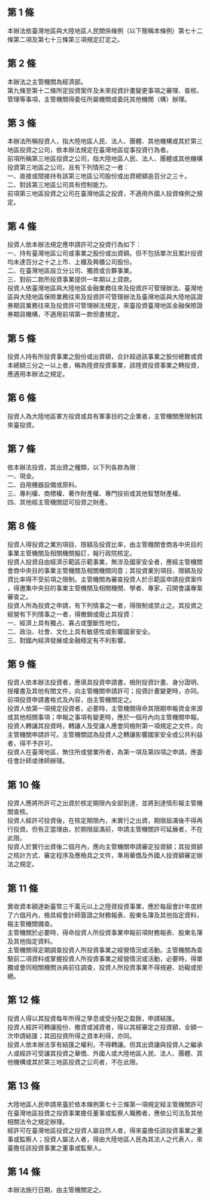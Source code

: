 第 1 條
-------
本辦法依臺灣地區與大陸地區人民關係條例（以下簡稱本條例）第七十二  
條第二項及第七十三條第三項規定訂定之。

第 2 條
-------
本辦法之主管機關為經濟部。  
第九條至第十二條所定投資案件及未來投資計畫變更事項之審理、查核、  
管理等事項，主管機關得委任所屬機關或委託其他機關（構）辦理。

第 3 條
-------
本辦法所稱投資人，指大陸地區人民、法人、團體、其他機構或其於第三  
地區投資之公司，依本辦法規定在臺灣地區從事投資行為者。  
前項所稱第三地區投資之公司，指大陸地區人民、法人、團體或其他機構  
投資第三地區之公司，且有下列情形之一者：  
一、直接或間接持有該第三地區公司股份或出資總額逾百分之三十。  
二、對該第三地區公司具有控制能力。  
前項第三地區投資之公司在臺灣地區之投資，不適用外國人投資條例之規  
定。

第 4 條
-------
投資人依本辦法規定應申請許可之投資行為如下：  
一、持有臺灣地區公司或事業之股份或出資額。但不包括單次且累計投資  
    均未達百分之十之上市、上櫃及興櫃公司股份。  
二、在臺灣地區設立分公司、獨資或合夥事業。  
三、對前二款所投資事業提供一年期以上貸款。  
投資人依臺灣地區與大陸地區金融業務往來及投資許可管理辦法、臺灣地  
區與大陸地區保險業務往來及投資許可管理辦法及臺灣地區與大陸地區證  
券期貨業務往來及投資許可管理辦法規定，來臺投資臺灣地區金融保險證  
券期貨機構，不適用前項第一款但書規定。

第 5 條
-------
投資人持有所投資事業之股份或出資額，合計超過該事業之股份總數或資  
本總額三分之一以上者，稱為陸資投資事業，該陸資投資事業之轉投資，  
應適用本辦法之規定。

第 6 條
-------
投資人為大陸地區軍方投資或具有軍事目的之企業者，主管機關應限制其  
來臺投資。

第 7 條
-------
依本辦法投資，其出資之種類，以下列各款為限︰  
一、現金。  
二、自用機器設備或原料。  
三、專利權、商標權、著作財產權、專門技術或其他智慧財產權。  
四、其他經主管機關認可投資之財產。

第 8 條
-------
投資人得投資之業別項目、限額及投資比率，由主管機關會商各中央目的  
事業主管機關及相關機關擬訂，報行政院核定。  
投資人投資自由經濟示範區示範事業，無涉及國家安全者，應經主管機關  
會商中央目的事業主管機關及相關機關同意；其投資業別項目、限額及投  
資比率得不受前項之限制。主管機關為審查投資人於示範區申請投資案件  
，得邀集中央目的事業主管機關及相關機關、學者、專家，召開會議專案  
審查之。  
投資人所為投資之申請，有下列情事之一者，得限制或禁止之。其投資之  
經營有下列情事之一者，得撤銷或廢止其投資：  
一、經濟上具有獨占、寡占或壟斷性地位。  
二、政治、社會、文化上具有敏感性或影響國家安全。  
三、對國內經濟發展或金融穩定有不利影響。

第 9 條
-------
投資人依本辦法投資者，應填具投資申請書，檢附投資計畫、身分證明、  
授權書及其他有關文件，向主管機關申請許可；投資計畫變更時，亦同。  
前項投資申請書格式及內容，由主管機關定之。  
投資人依第一項規定投資者，必要時，主管機關得命其限期申報資金來源  
或其他相關事項；申報之事項有變更時，應於一個月內向主管機關申報。  
投資人轉讓其投資時，轉讓人及受讓人應會同檢附第一項規定之文件，向  
主管機關申請許可。主管機關認為投資人之轉讓影響國家安全或公共利益  
者，得不予許可。  
投資人在臺灣地區，無住所或營業所者，為第一項及第四項之申請，應委  
任會計師或律師辦理。

第 10 條
--------
投資人應將所許可之出資於核定期限內全部到達，並將到達情形報主管機  
關查核。  
投資人經許可投資後，在核定期限內，未實行之出資，期限屆滿後不得再  
行投資。但有正當理由，於期限屆滿前，申請主管機關許可延展者，不在  
此限。  
投資人於實行出資後二個月內，應向主管機關申請審定投資額；其投資額  
之核計方式、審定程序及應檢具之文件，準用華僑及外國人投資額審定辦  
法之規定。

第 11 條
--------
實收資本額達新臺幣三千萬元以上之陸資投資事業，應於每屆會計年度終  
了六個月內，檢具經會計師簽證之財務報表、股東名簿及其他指定資料，  
報主管機關備查。  
主管機關於必要時，得命投資人所投資事業申報前項財務報表、股東名簿  
及其他指定資料。  
主管機關得定期調查投資人所投資事業之經營情況或活動。主管機關為查  
驗前二項資料或掌握投資人所投資事業之經營情況或活動，必要時，得單  
獨或會同相關機關派員前往調查，投資人所投資事業不得規避、妨礙或拒  
絕。

第 12 條
--------
投資人得以其投資每年所得之孳息或受分配之盈餘，申請結匯。  
投資人經許可轉讓股份、撤資或減資者，得以其經審定之投資額，全額一  
次申請結匯；其因投資所得之資本利得，亦同。  
投資人依本辦法享有結匯之權利，不得轉讓。但其出資讓與投資人之繼承  
人或經許可受讓其投資之華僑、外國人或大陸地區人民、法人、團體、其  
他機構或其於第三地區投資之公司者，不在此限。

第 13 條
--------
大陸地區人民申請來臺於依本條例第七十三條第一項規定經主管機關許可  
在臺灣地區投資之投資事業擔任董事或監察人職務者，應依公司法及其他  
相關法令之規定辦理。  
經許可在臺灣地區投資之投資人屬自然人者，得來臺擔任該投資事業之董  
事或監察人；投資人屬法人者，得由大陸地區人民為其法人之代表人，來  
臺擔任該投資事業之董事或監察人。

第 14 條
--------
本辦法施行日期，由主管機關定之。

